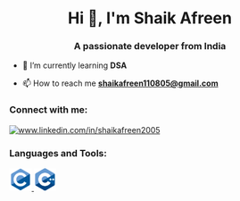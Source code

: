<h1 align="center">Hi 👋, I'm Shaik Afreen</h1>
<h3 align="center">A passionate developer from India</h3>

- 🌱 I’m currently learning **DSA**

- 📫 How to reach me **shaikafreen110805@gmail.com**

<h3 align="left">Connect with me:</h3>
<p align="left">
<a href="https://www.linkedin.com/in/shaikafreen2005/" target="blank"><img align="center" src="https://raw.githubusercontent.com/rahuldkjain/github-profile-readme-generator/master/src/images/icons/Social/linked-in-alt.svg" alt="www.linkedin.com/in/shaikafreen2005" height="30" width="40" /></a>
</p>

<h3 align="left">Languages and Tools:</h3>
<p align="left"> <a href="https://www.cprogramming.com/" target="_blank" rel="noreferrer"> <img src="https://raw.githubusercontent.com/devicons/devicon/master/icons/c/c-original.svg" alt="c" width="40" height="40"/> </a> <a href="https://www.w3schools.com/cpp/" target="_blank" rel="noreferrer"> <img src="https://raw.githubusercontent.com/devicons/devicon/master/icons/cplusplus/cplusplus-original.svg" alt="cplusplus" width="40" height="40"/> </a> </p>
